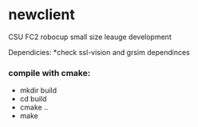 # newclient
CSU FC2 robocup small size leauge development

Dependicies:
*check ssl-vision and grsim dependinces

### compile with cmake:
* mkdir build
* cd build
* cmake ..
* make
